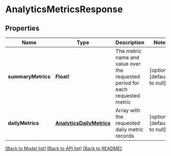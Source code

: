 # AnalyticsMetricsResponse

## Properties
Name | Type | Description | Notes
------------ | ------------- | ------------- | -------------
**summaryMetrics** | **Float!** | The metric name and value over the requested period for each requested metric | [optional] [default to null]
**dailyMetrics** | [**AnalyticsDailyMetrics**](AnalyticsDailyMetrics.md) | Array with the requested daily metric records | [optional] [default to null]

[[Back to Model list]](../README.md#documentation-for-models) [[Back to API list]](../README.md#documentation-for-api-endpoints) [[Back to README]](../README.md)


